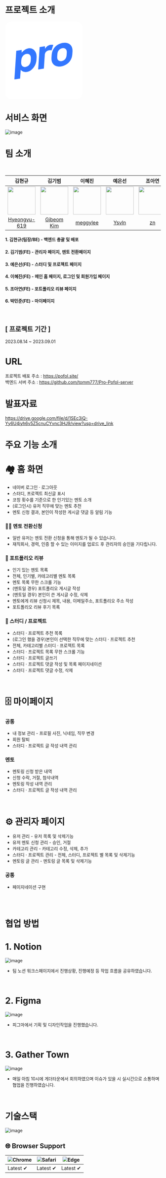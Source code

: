 # 프로젝트 소개

<svg width="250" height="250" viewBox="0 0 250 250" fill="none" xmlns="http://www.w3.org/2000/svg">
<rect width="250" height="250" rx="20" fill="white"/>
<path d="M75.4494 86.3204C80.1508 85.5758 84.6011 86.2808 88.8003 88.4356C93.0778 90.5779 96.4095 94.1234 98.7954 99.0719C101.187 103.941 102.149 109.899 101.682 116.944L101.289 122.881C100.827 129.847 99.0497 136.199 95.9559 141.937C92.862 147.675 88.9876 152.323 84.3325 155.88C79.7557 159.425 75.1166 161.569 70.4152 162.314C66.4974 162.934 62.7548 162.665 59.1874 161.507C55.6984 160.337 52.6901 158.346 50.1626 155.535L48.2984 183.676L29.8454 186.599L35.9572 94.3377L53.3524 91.5826L53.4755 100.258C56.4435 96.4194 59.8292 93.2983 63.6325 90.8943C67.4359 88.4904 71.3749 86.9657 75.4494 86.3204ZM83.2134 120.104C83.6119 114.088 82.4247 109.772 79.6516 107.156C76.9622 104.449 73.3451 103.455 68.8004 104.175C64.3341 104.882 60.5465 107.049 57.4375 110.675C54.3338 114.221 52.5827 119.002 52.1841 125.018L51.8381 130.243C51.4395 136.259 52.585 140.621 55.2744 143.328C57.9691 145.956 61.5496 146.916 66.0159 146.209C70.5606 145.489 74.3848 143.356 77.4885 139.81C80.6758 136.172 82.4687 131.345 82.8673 125.328L83.2134 120.104Z" fill="#3377FF"/>
<path d="M146.718 75.0326C148.285 74.7844 149.881 74.6883 151.505 74.7443C153.208 74.7879 154.592 74.9603 155.658 75.2615L150.2 92.6926C147.677 92.1522 145.005 92.1054 142.184 92.5522C138.658 93.1107 135.498 94.5904 132.703 96.9913C129.986 99.3799 128.475 102.87 128.171 107.461L125.253 151.514L106.8 154.436L111.574 82.3611L128.852 79.6246L128.999 87.9435C133.289 80.5276 139.196 76.224 146.718 75.0326Z" fill="#3377FF"/>
<path d="M181.411 144.381C175.221 145.362 169.666 144.949 164.746 143.144C159.82 141.417 155.997 138.263 153.277 133.681C150.635 129.086 149.553 123.187 150.03 115.983L150.581 107.672C151.058 100.468 152.95 94.1369 156.258 88.6782C159.65 83.128 163.976 78.683 169.237 75.3432C174.503 71.9242 180.231 69.7245 186.422 68.7441C192.612 67.7637 198.167 68.1763 203.087 69.9819C208.091 71.6959 211.914 74.8502 214.556 79.4448C217.281 83.9479 218.405 89.8012 217.928 97.0047L217.378 105.317C216.9 112.52 214.966 118.897 211.574 124.447C208.261 129.985 203.935 134.43 198.596 137.782C193.329 141.201 187.601 143.401 181.411 144.381ZM182.536 127.402C186.924 126.707 190.662 124.705 193.75 121.396C196.843 118.008 198.576 113.503 198.948 107.883L199.444 100.402C199.816 94.782 198.647 90.7766 195.937 88.386C193.231 85.9163 189.685 85.0289 185.297 85.7239C180.987 86.4065 177.286 88.4418 174.193 91.8299C171.105 95.1388 169.374 99.6035 169.002 105.224L168.507 112.704C168.134 118.325 169.301 122.37 172.006 124.84C174.716 127.23 178.226 128.084 182.536 127.402Z" fill="#3377FF"/>
</svg>


# 서비스 화면

![image](https://cdn.discordapp.com/attachments/1194170151113854978/1194170173188476948/2024-01-09_15.45.01.png?ex=65af60a3&is=659ceba3&hm=eb60fc74f20d14dcaef5cdf8cf9515ceded734655f657234a8c8d72b4317c9c9&)

# 팀 소개

</br>

| 김현규 | 김기범 | 이혜진 | 예은선 | 조아연 | 박민준 |
| :-----------------------------------------------------------------------------: | :-----------------------------------------------------------------------------: | :------------------------------------------------------------------------------: | :------------------------------------------------------------------------------: | :-----------------------------------------------------------------------------: | :-----------------------------------------------------------------------------: |
| <img src="https://avatars.githubusercontent.com/u/110807563?v=4" width="90px"/> | <img src="https://avatars.githubusercontent.com/u/95726595?v=4" width="90px" /> | <img src="https://avatars.githubusercontent.com/u/122958485?v=4" width="90px" /> | <img src="https://avatars.githubusercontent.com/u/118370673?v=4" width="90px" /> | <img src="https://avatars.githubusercontent.com/u/92145151?v=4" width="90px" /> | <img src="https://avatars.githubusercontent.com/u/129268793?v=4" width="90px" /> |
| [Hyeongyu-619](https://github.com/Hyeongyu-619) | [Gibeom Kim](https://github.com/tomm777) | [meggylee](https://github.com/meggylee) | [Ysvln](https://github.com/Ysvln) | [zn](https://github.com/salmeungyelan) | [박민준](https://github.com/)


#### 1. 김현규(팀장/BE) - 백엔드 총괄 및 배포
#### 2. 김기범(FE) - 관리자 페이지, 멘토 전환페이지
#### 3. 예은선(FE) - 스터디 및 프로젝트 페이지
#### 4. 이혜진(FE) - 메인 홈 페이지, 로그인 및 회원가입 페이지
#### 5. 조아연(FE) - 포트폴리오 리뷰 페이지
#### 6. 박민준(FE) - 마이페이지

</br>

## [ 프로젝트 기간 ]
2023.08.14 ~ 2023.09.01

# URL


프로젝트 배포 주소 : <a href=https://pofol.site target=_blank>https://pofol.site/</a>
</br>
백엔드 서버 주소 :
<a href=https://github.com/tomm777/Pro-Pofol-server target=_blank>https://github.com/tomm777/Pro-Pofol-server</a>

<!-- # TODO ADMIN 계정 -->

# 발표자료

<a href='https://drive.google.com/file/d/1SEc3iQ-Yy6U4iyh6v5Z5cnuCYvnc3HJ9/view?usp=drive_link' target=_blank>https://drive.google.com/file/d/1SEc3iQ-Yy6U4iyh6v5Z5cnuCYvnc3HJ9/view?usp=drive_link</a>

# 주요 기능 소개

# 🏘️ 홈 화면

<ul>
    <li>네이버 로그인 · 로그아웃</li>
    <li>스터디, 프로젝트 최신글 표시</li>
    <li>코칭 횟수를 기준으로 한 인기있는 멘토 소개</li>
    <li>(로그인시) 유저 직무에 맞는 멘토 추천</li>
    <li>멘토 신청 결과, 본인이 작성한 게시글 댓글 등 알림 기능</li>
</ul>

### 👨‍🏫 멘토 전환신청

<ul>
    <li>일반 유저는 멘토 전환 신청을 통해 멘토가 될 수 있습니다.</li>
    <li>재직회사, 경력, 인증 할 수 있는 이미지를 업로드 후 관리자의 승인을 기다립니다.</li>
</ul>

### 📝 포트폴리오 리뷰

<ul>
    <li>인기 있는 멘토 목록</li>
    <li>전체, 인기별, 카테고리별 멘토 목록</li>
    <li>멘토 목록 무한 스크롤 기능</li>
    <li>(멘토일 경우) 포트폴리오 게시글 작성</li>
    <li>(멘토일 경우) 본인이 쓴 게시글 수정, 삭제</li>
    <li>멘토에게 리뷰 신청시 제목, 내용, 이메일주소, 포트폴리오 주소 작성 </li>
    <li>포트폴리오 리뷰 후기 목록</li>
</ul>

### 📒 스터디 / 프로젝트

<ul>
    <li>스터디 · 프로젝트 추천 목록</li>
    <li>(로그인 했을 경우)본인이 선택한 직무에 맞는 스터디 · 프로젝트 추천</li>
    <li>전체, 카테고리별 스터디 · 프로젝트 목록</li>
    <li>스터디 · 프로젝트 목록 무한 스크롤 기능</li>
    <li>스터디 · 프로젝트 글쓰기</li>
    <li>스터디 · 프로젝트 댓글 작성 및 목록 페이지네이션</li>
    <li>스터디 · 프로젝트 댓글 수정, 삭제</li>
</ul>

</br>

# 🗄️ 마이페이지

### 공통

<ul>
    <li>내 정보 관리 - 프로필 사진, 닉네임, 직무 변경</li>
    <li>회원 탈퇴</li>
    <li>스터디 · 프로젝트 글 작성 내역 관리</li>
</ul>

### 멘토

<ul>
    <li>멘토링 신청 받은 내역</li>
    <li>신청 수락, 거절, 첨삭내역</li>
    <li>멘토링 작성 내역 관리</li>
    <li>스터디 · 프로젝트 글 작성 내역 관리</li>
</ul>
</br>

# ⚙️ 관리자 페이지

<ul>
    <li>유저 관리 - 유저 목록 및 삭제기능</li>
    <li>유저 멘토 신청 관리 - 승인, 거절</li>
    <li>카테고리 관리 - 카테고리 수정, 삭제, 추가</li>
    <li>스터디 · 프로젝트 관리 - 전체, 스터디, 프로젝트 별 목록 및 삭제기능</li>
    <li>멘토링 글 관리 - 멘토링 글 목록 및 삭제기능</li>
</ul>

### 공통

<ul>
    <li>페이지네이션 구현</li>
</ul>
</br>

<!-- # 🛠️ 페이지 기능 상세

### 🔐 계정
<ul>
    <li>Recoil을 사용해 전역으로 유저 정보를 관리</li>
    <li>유저 role에 따른 보여지는 요소를 구분</li>
</ul>

### 🖼️ 이미지

<li>Amazon S3 서버에 이미지 업로드</li> -->

<!-- ![Alt text](image-6.png) -->
<!-- 🏠 홈 화면 -->

<!-- ![Alt text](image-8.png) -->
</br>

# 협업 방법

# 1. Notion
![image](https://github.com/tomm777/Pro-Pofol-client/assets/95726595/2f1fce50-533c-457f-a7b9-ee09dc696c9c)



<ul>
    <li>팀 노션 워크스페이지에서 진행상황, 진행예정 등 작업 흐름을 공유하였습니다.</li>
</ul>
</br>

# 2. Figma

![image](https://github.com/tomm777/Pro-Pofol-client/assets/95726595/5f21b781-a2fb-46f7-92bd-a8772481f098)


<ul>
    <li>피그마에서 기획 및 디자인작업을 진행했습니다.</li>
</ul>
</br>

# 3. Gather Town

![image](https://github.com/tomm777/Pro-Pofol-client/assets/95726595/c956378a-f02a-4ade-b930-46e9ac097436)


<ul>
    <li>매일 아침 10시에 게더타운에서 회의하였으며 이슈가 있을 시 실시간으로 소통하며 협업을 진행하였습니다.</li>
</ul>

</br>


# 기술스택

![image](https://github.com/tomm777/Pro-Pofol-client/assets/95726595/0a39a5f8-a3a5-43b5-bdcc-ed6d1bf808be)


## 🌐 Browser Support

| ![Chrome](https://raw.githubusercontent.com/alrra/browser-logos/main/src/chrome/chrome_48x48.png) | ![Safari](https://raw.githubusercontent.com/alrra/browser-logos/main/src/safari/safari_48x48.png) | ![Edge](https://raw.githubusercontent.com/alrra/browser-logos/main/src/edge/edge_48x48.png) |
| ------------------------------------------------------------------------------------------------- | ------------------------------------------------------------------------------------------------- | ------------------------------------------------------------------------------------------- |
| Latest ✔ | Latest ✔ | Latest ✔ |

